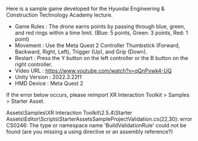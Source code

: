 Here is a sample game developed for the Hyundai Engineering & Construction Technology Academy lecture.

- Game Rules : The drone earns points by passing through blue, green, and red rings within a time limit. (Blue: 5 points, Green: 3 points, Red: 1 point)
- Movement : Use the Meta Quest 2 Controller Thumbstick (Forward, Backward, Right, Left), Trigger (Up), and Grip (Down).
- Restart : Press the Y button on the left controller or the B button on the right controller.
- Video URL : https://www.youtube.com/watch?v=qQnPvwk4-UQ
- Unity Version : 2022.3.22f1
- HMD Device : Meta Quest 2

If the error below occurs, please reimport XR Interaction Toolkit > Samples > Starter Asset.

Assets\Samples\XR Interaction Toolkit\2.5.4\Starter Assets\Editor\Scripts\StarterAssetsSampleProjectValidation.cs(22,30): error CS0246: The type or namespace name 'BuildValidationRule' could not be found (are you missing a using directive or an assembly reference?)

